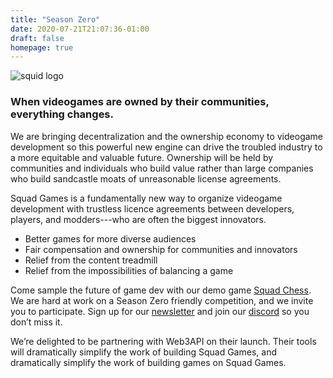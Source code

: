 ```yaml
---
title: "Season Zero"
date: 2020-07-21T21:07:36-01:00
draft: false
homepage: true
--- 
```


![squid logo](/images/logo-solo.png)

### When videogames are owned by their communities, everything changes.

We are bringing decentralization and the ownership economy to videogame development so this powerful new engine can drive the troubled industry to a more equitable and valuable future. Ownership will be held by communities and individuals who build value rather than large companies who build sandcastle moats of unreasonable license agreements.

Squad Games is a fundamentally new way to organize videogame development with trustless licence agreements between developers, players, and modders---who are often the biggest innovators.

* Better games for more diverse audiences
* Fair compensation and ownership for communities and innovators
* Relief from the content treadmill
* Relief from the impossibilities of balancing a game

Come sample the future of game dev with our demo game [Squad Chess](https://chess.squad.games). We are hard at work on a Season Zero friendly competition, and we invite you to participate. Sign up for our [newsletter](https://squadgames.substack.com) and join our [discord](https://discord.gg/BuCMZ59) so you don’t miss it.

We’re delighted to be partnering with Web3API on their launch. Their tools will dramatically simplify the work of building Squad Games, and dramatically simplify the work of building games on Squad Games.
